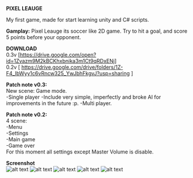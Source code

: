**PIXEL LEAUGE**

My first game, made for start learning unity and C# scripts.

**Gamplay:**
Pixel Leauge its soccer like 2D game.
Try to hit a goal, and score 5 points before your opponent.

**DOWNLOAD** <br>
0.3v [https://drive.google.com/open?id=1Zvazm9M2kBCKhxbnika3m1Ct9qRDxENj] <br>
0.2v [ https://drive.google.com/drive/folders/1Z-F4_IbWyy1c6vRncw325_YwJbhFkgvJ?usp=sharing ]

**Patch note v0.3:**<br>
New scene: Game mode.<br>
-Single player -Include very simple, imperfectly and broke AI for improvements in the future :p.
-Multi player.

**Patch note v0.2:**<br>
4 scene:<br>
-Menu<br>
-Settings<br>
-Main game<br>
-Game over<br>
For this moment all settings except Master Volume is disable.<br>

**Screenshot**<br>
![alt text](https://i.imgur.com/LQfDHJs.png)
![alt text](https://i.imgur.com/nhUlEBi.png)
![alt text](https://i.imgur.com/rjGlC6W.png)
![alt text](https://i.imgur.com/mQhzeh5.png)
![alt text](https://i.imgur.com/XOsQA5i.png)
